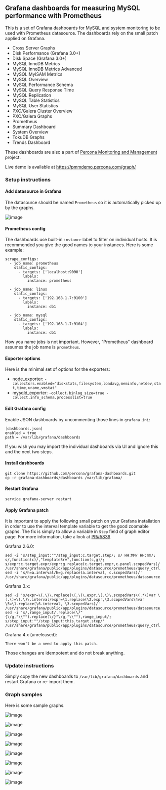 ## Grafana dashboards for measuring MySQL performance with Prometheus

This is a set of Grafana dashboards for MySQL and system monitoring to be used with Prometheus datasource.
The dashboards rely on the small patch applied on Grafana.

 * Cross Server Graphs
 * Disk Performance (Grafana 3.0+)
 * Disk Space (Grafana 3.0+)
 * MySQL InnoDB Metrics
 * MySQL InnoDB Metrics Advanced
 * MySQL MyISAM Metrics
 * MySQL Overview
 * MySQL Performance Schema
 * MySQL Query Response Time
 * MySQL Replication
 * MySQL Table Statistics
 * MySQL User Statistics
 * PXC/Galera Cluster Overview
 * PXC/Galera Graphs
 * Prometheus
 * Summary Dashboard
 * System Overview
 * TokuDB Graphs
 * Trends Dashboard

These dashboards are also a part of [Percona Monitoring and Management](https://www.percona.com/doc/percona-monitoring-and-management/index.html) project.

Live demo is available at https://pmmdemo.percona.com/graph/

### Setup instructions

#### Add datasource in Grafana

The datasource should be named `Prometheus` so it is automatically picked up by the graphs.

![image](assets/datasource.png)

#### Prometheus config

The dashboards use built-in `instance` label to filter on individual hosts.
It is recommended you give the good names to your instances. Here is some example:

    scrape_configs:
      - job_name: prometheus
        static_configs:
          - targets: ['localhost:9090']
            labels:
              instance: prometheus

      - job_name: linux
        static_configs:
          - targets: ['192.168.1.7:9100']
            labels:
              instance: db1

      - job_name: mysql
        static_configs:
          - targets: ['192.168.1.7:9104']
            labels:
              instance: db1

How you name jobs is not important. However, "Prometheus" dashboard assumes the job name is `prometheus`.

#### Exporter options

Here is the minimal set of options for the exporters:

 * node_exporter: `-collectors.enabled="diskstats,filesystem,loadavg,meminfo,netdev,stat,time,uname,vmstat"`
 * mysqld_exporter: `-collect.binlog_size=true -collect.info_schema.processlist=true`

#### Edit Grafana config

Enable JSON dashboards by uncommenting those lines in `grafana.ini`:

    [dashboards.json]
    enabled = true
    path = /var/lib/grafana/dashboards

If you wish you may import the individual dashboards via UI and ignore this and the next two steps.

#### Install dashboards

    git clone https://github.com/percona/grafana-dashboards.git
    cp -r grafana-dashboards/dashboards /var/lib/grafana/

#### Restart Grafana

    service grafana-server restart

#### Apply Grafana patch

It is important to apply the following small patch on your Grafana installation in order to use the interval template variable to get the good zoomable graphs.
The fix is simply to allow a variable in `Step` field of graph editor page.
For more information, take a look at [PR#5839](https://github.com/grafana/grafana/pull/5839).

Grafana 2.6.0:

    sed -i 's/step_input:""/step_input:c.target.step/; s/ HH:MM/ HH:mm/; s/,function(c)/,"templateSrv",function(c,g)/; s/expr:c.target.expr/expr:g.replace(c.target.expr,c.panel.scopedVars)/' /usr/share/grafana/public/app/plugins/datasource/prometheus/query_ctrl.js
    sed -i 's/h=a.interval/h=g.replace(a.interval, c.scopedVars)/' /usr/share/grafana/public/app/plugins/datasource/prometheus/datasource.js

Grafana 3.x:

    sed -i 's/expr=\(.\)\.replace(\(.\)\.expr,\(.\)\.scopedVars\(.*\)var \(.\)=\(.\)\.interval/expr=\1.replace(\2.expr,\3.scopedVars\4var \5=\1.replace(\6.interval, \3.scopedVars)/' /usr/share/grafana/public/app/plugins/datasource/prometheus/datasource.js
    sed -i 's/,range_input/.replace(\/"{\/g,"\\"").replace(\/}"\/g,"\\""),range_input/; s/step_input:""/step_input:this.target.step/' /usr/share/grafana/public/app/plugins/datasource/prometheus/query_ctrl.js

Grafana 4.x (unreleased):

    There won't be a need to apply this patch.

Those changes are idempotent and do not break anything.

### Update instructions

Simply copy the new dashboards to `/var/lib/grafana/dashboards` and restart Grafana or re-import them.

### Graph samples

Here is some sample graphs.

![image](assets/sample1.png)

![image](assets/sample2.png)

![image](assets/sample3.png)

![image](assets/sample4.png)

![image](assets/sample5.png)

![image](assets/sample6.png)

![image](assets/sample7.png)

![image](assets/sample8.png)
